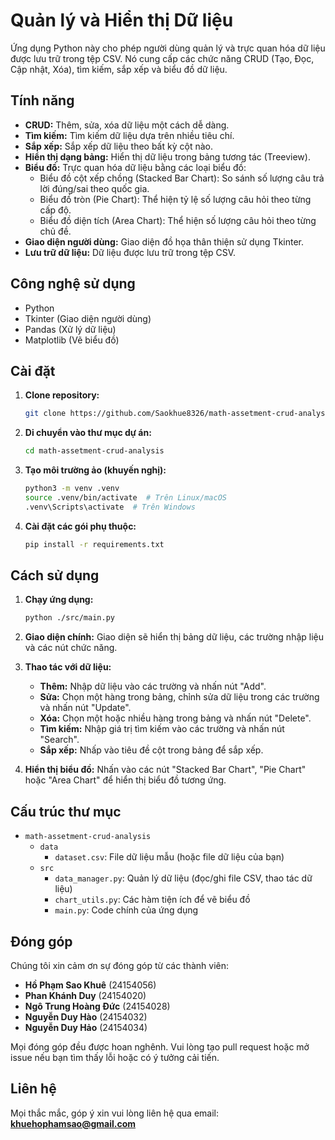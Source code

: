 # Quản lý và Hiển thị Dữ liệu

Ứng dụng Python này cho phép người dùng quản lý và trực quan hóa dữ liệu được lưu trữ trong tệp CSV. Nó cung cấp các chức năng CRUD (Tạo, Đọc, Cập nhật, Xóa), tìm kiếm, sắp xếp và biểu đồ dữ liệu.

## Tính năng

*   **CRUD:** Thêm, sửa, xóa dữ liệu một cách dễ dàng.
*   **Tìm kiếm:** Tìm kiếm dữ liệu dựa trên nhiều tiêu chí.
*   **Sắp xếp:** Sắp xếp dữ liệu theo bất kỳ cột nào.
*   **Hiển thị dạng bảng:** Hiển thị dữ liệu trong bảng tương tác (Treeview).
*   **Biểu đồ:** Trực quan hóa dữ liệu bằng các loại biểu đồ:
    *   Biểu đồ cột xếp chồng (Stacked Bar Chart): So sánh số lượng câu trả lời đúng/sai theo quốc gia.
    *   Biểu đồ tròn (Pie Chart): Thể hiện tỷ lệ số lượng câu hỏi theo từng cấp độ.
    *   Biểu đồ diện tích (Area Chart): Thể hiện số lượng câu hỏi theo từng chủ đề.
*   **Giao diện người dùng:** Giao diện đồ họa thân thiện sử dụng Tkinter.
*   **Lưu trữ dữ liệu:** Dữ liệu được lưu trữ trong tệp CSV.

## Công nghệ sử dụng

*   Python
*   Tkinter (Giao diện người dùng)
*   Pandas (Xử lý dữ liệu)
*   Matplotlib (Vẽ biểu đồ)

## Cài đặt

1.  **Clone repository:**

    ```bash
    git clone https://github.com/Saokhue8326/math-assetment-crud-analysis.git
    ```

2.  **Di chuyển vào thư mục dự án:**

    ```bash
    cd math-assetment-crud-analysis
    ```

3.  **Tạo môi trường ảo (khuyến nghị):**

    ```bash
    python3 -m venv .venv
    source .venv/bin/activate  # Trên Linux/macOS
    .venv\Scripts\activate  # Trên Windows
    ```

4.  **Cài đặt các gói phụ thuộc:**

    ```bash
    pip install -r requirements.txt
    ```

## Cách sử dụng

1.  **Chạy ứng dụng:**

    ```bash
    python ./src/main.py
    ```

2.  **Giao diện chính:** Giao diện sẽ hiển thị bảng dữ liệu, các trường nhập liệu và các nút chức năng.

3.  **Thao tác với dữ liệu:**
    *   **Thêm:** Nhập dữ liệu vào các trường và nhấn nút "Add".
    *   **Sửa:** Chọn một hàng trong bảng, chỉnh sửa dữ liệu trong các trường và nhấn nút "Update".
    *   **Xóa:** Chọn một hoặc nhiều hàng trong bảng và nhấn nút "Delete".
    *   **Tìm kiếm:** Nhập giá trị tìm kiếm vào các trường và nhấn nút "Search".
    *   **Sắp xếp:** Nhấp vào tiêu đề cột trong bảng để sắp xếp.

4.  **Hiển thị biểu đồ:** Nhấn vào các nút "Stacked Bar Chart", "Pie Chart" hoặc "Area Chart" để hiển thị biểu đồ tương ứng.

## Cấu trúc thư mục

*   `math-assetment-crud-analysis`
    *   `data`
        *   `dataset.csv`: File dữ liệu mẫu (hoặc file dữ liệu của bạn)
    *   `src`
        *   `data_manager.py`: Quản lý dữ liệu (đọc/ghi file CSV, thao tác dữ liệu)
        *   `chart_utils.py`: Các hàm tiện ích để vẽ biểu đồ
        *   `main.py`: Code chính của ứng dụng

## Đóng góp

Chúng tôi xin cảm ơn sự đóng góp từ các thành viên:
- **Hồ Phạm Sao Khuê** (24154056)
- **Phan Khánh Duy** (24154020)
- **Ngô Trung Hoàng Đức** (24154028)
- **Nguyễn Duy Hào** (24154032)
- **Nguyễn Duy Hảo** (24154034)

Mọi đóng góp đều được hoan nghênh. Vui lòng tạo pull request hoặc mở issue nếu bạn tìm thấy lỗi hoặc có ý tưởng cải tiến.

## Liên hệ

Mọi thắc mắc, góp ý xin vui lòng liên hệ qua email: **khuehophamsao@gmail.com**